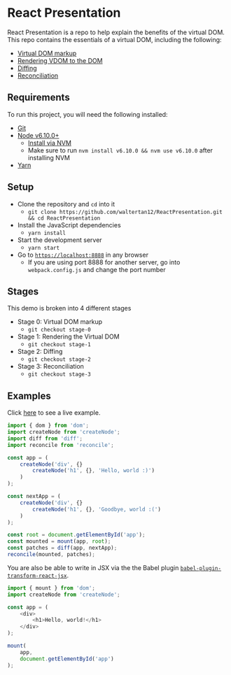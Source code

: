 # React Presentation
React Presentation is a repo to help explain the benefits of the virtual DOM. This repo contains the essentials
of a virtual DOM, including the following:
- [Virtual DOM markup](./src/createNode.js)
- [Rendering VDOM to the DOM](./src/dom.js)
- [Diffing](./src/diff.js)
- [Reconciliation](./src/reconcile.js)

## Requirements
To run this project, you will need the following installed:
- [Git](https://git-scm.com/)
- [Node v6.10.0+](https://nodejs.org/en/)
    - [Install via NVM](https://github.com/creationix/nvm)
    - Make sure to run `nvm install v6.10.0 && nvm use v6.10.0` after installing NVM
- [Yarn](https://yarnpkg.com/lang/en/docs/install/)

## Setup
- Clone the repository and `cd` into it
    - `git clone https://github.com/waltertan12/ReactPresentation.git && cd ReactPresentation`
- Install the JavaScript dependencies
    - `yarn install`
- Start the development server
    - `yarn start`
- Go to [`https://localhost:8888`](https://localhost:8888) in any browser
    - If you are using port 8888 for another server, go into `webpack.config.js` and change the port number

## Stages
This demo is broken into 4 different stages
- Stage 0: Virtual DOM markup 
    - `git checkout stage-0`
- Stage 1: Rendering the Virtual DOM
    - `git checkout stage-1`
- Stage 2: Diffing
    - `git checkout stage-2`
- Stage 3: Reconciliation
    - `git checkout stage-3`

## Examples
Click [here](https://waltertan12.github.io/ReactPresentation) to see a live example.

```javascript
import { dom } from 'dom';
import createNode from 'createNode';
import diff from 'diff';
import reconcile from 'reconcile';

const app = (
    createNode('div', {}
        createNode('h1', {}, 'Hello, world :)')
    )
);

const nextApp = (
    createNode('div', {}
        createNode('h1', {}, 'Goodbye, world :(')
    )
);

const root = document.getElementById('app');
const mounted = mount(app, root);
const patches = diff(app, nextApp);
reconcile(mounted, patches);
```

You are also be able to write in JSX via the the Babel plugin [`babel-plugin-transform-react-jsx`](https://babeljs.io/docs/plugins/transform-react-jsx/).
```javascript
import { mount } from 'dom';
import createNode from 'createNode';

const app = (
    <div>
        <h1>Hello, world!</h1>
    </div>
);

mount(
    app,
    document.getElementById('app')
);
```
